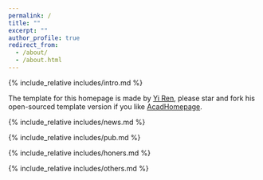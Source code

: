 ```yaml
---
permalink: /
title: ""
excerpt: ""
author_profile: true
redirect_from: 
  - /about/
  - /about.html
---
```


<span class='anchor' id='about-me'></span>
{% include_relative includes/intro.md %}

The template for this homepage is made by [Yi Ren](https://rayeren.github.io/), please star and fork his open-sourced template version if you like [AcadHomepage](https://github.com/RayeRen/acad-homepage.github.io).


{% include_relative includes/news.md %}

{% include_relative includes/pub.md %}

{% include_relative includes/honers.md %}

{% include_relative includes/others.md %}

<center>
  <script type="text/javascript" src="//rf.revolvermaps.com/0/0/1.js?i=54fnxcytkr6&amp;s=300&amp;m=0&amp;v=true&amp;r=false&amp;b=000000&amp;n=false&amp;c=ff0000" async="async"></script>
</center>
